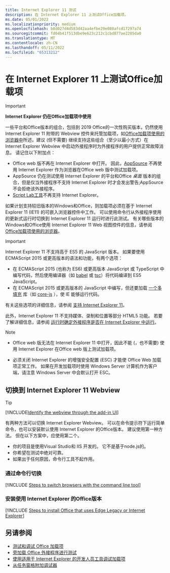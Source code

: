 ```yaml
---
title: Internet Explorer 11 测试
description: 在 Internet Explorer 11 上测试Office加载项。
ms.date: 05/01/2022
ms.localizationpriority: medium
ms.openlocfilehash: b8d027d4d583d42aa4efbe29e080afcd17297a74
ms.sourcegitcommit: fd04b41f513dbe9e623c212c1cbd877ae2285da0
ms.translationtype: MT
ms.contentlocale: zh-CN
ms.lasthandoff: 05/11/2022
ms.locfileid: "65313212"
---
```

# <a name="test-your-office-add-in-on-internet-explorer-11"></a>在 Internet Explorer 11 上测试Office加载项

> [!IMPORTANT]
> **Internet Explorer 仍在Office加载项中使用**
>
> 一些平台和Office版本的组合，包括到 2019 Office的一次性购买版本，仍然使用 Internet Explorer 11 附带的 Webview 控件来托管加载项，如[Office加载项使用的浏览器中](../concepts/browsers-used-by-office-web-add-ins.md)所述。建议 (但不需要) 继续支持这些组合（至少以最小方式）在 Internet Explorer Webview 中启动外接程序时为外接程序的用户提供正常故障消息。 请记住以下附加点：
>
> - Office web 版不再在 Internet Explorer 中打开。 因此，[AppSource](/office/dev/store/submit-to-appsource-via-partner-center) 不再使用 Internet Explorer 作为浏览器在Office web 版中测试加载项。
> - AppSource 仍在测试使用 Internet Explorer 的平台和Office *桌面* 版本的组合，但是仅当外接程序不支持 Internet Explorer 时才会发出警告;AppSource 不会拒绝该外接程序。
> - [Script Lab工具](../overview/explore-with-script-lab.md)不再支持 Internet Explorer。

如果计划支持较旧版本的Windows和Office，则加载项必须在基于 Internet Explorer 11 (IE11) 的可嵌入浏览器控件中工作。 可以使用命令行从外接程序使用的更新式运行时切换到 Internet Explorer 11 运行时进行此测试。 有关哪些版本的Windows和Office使用 Internet Explorer 11 Web 视图控件的信息，请参阅[Office加载项使用的浏览器](../concepts/browsers-used-by-office-web-add-ins.md)。

> [!IMPORTANT]
> Internet Explorer 11 不支持高于 ES5 的 JavaScript 版本。 如果要使用 ECMAScript 2015 或更高版本的语法和功能，有两个选项：
>
> - 在 ECMAScript 2015 (也称为 ES6) 或更高版本 JavaScript 或 TypeScript 中编写代码，然后使用编译器（如 [babel](https://babeljs.io/) 或 [tsc](https://www.typescriptlang.org/index.html)）将代码编译到 ES5 JavaScript。
> - 在 ECMAScript 2015 或更高版本的 JavaScript 中编写，但还要加载 [一个多填充](https://en.wikipedia.org/wiki/Polyfill_(programming)) 库（如 [core-js](https://github.com/zloirock/core-js) ），使 IE 能够运行代码。
>
> 有关这些选项的详细信息，请参阅 [支持 Internet Explorer 11](../develop/support-ie-11.md)。
>
> 此外，Internet Explorer 11 不支持媒体、录制和位置等部分 HTML5 功能。 若要了解详细信息，请参阅 [运行时确定外接程序是否在 Internet Explorer 中运行](../develop/support-ie-11.md#determine-at-runtime-if-the-add-in-is-running-in-internet-explorer)。

> [!NOTE]
> - Office web 版无法在 Internet Explorer 11 中打开，因此不能 (，也不需要) 使用 Internet Explorer 在Office web 版上测试加载项。
>
> - 必须关闭 Internet Explorer 的增强安全配置 (ESC) 才能使 Office Web 加载项正常工作。 如果在开发加载项时使用 Windows Server 计算机作为客户端，请注意 Windows Server 中会默认打开 ESC。

## <a name="switch-to-the-internet-explorer-11-webview"></a>切换到 Internet Explorer 11 Webview

> [!TIP]
> [!INCLUDE[Identify the webview through the add-in UI](../includes/identify-webview-in-ui.md)]

有两种方法可以切换 Internet Explorer Webview。 可以在命令提示符下运行简单命令，也可以安装默认使用 Internet Explorer 的Office版本。 建议使用第一种方法。 但在以下方案中，应使用第二个。

- 你的项目是使用Visual Studio和 IIS 开发的。 它不是基于node.js的。
- 你希望在测试中绝对可靠。
- 如果出于任何原因，命令行工具不起作用。

### <a name="switch-via-the-command-line"></a>通过命令行切换

[!INCLUDE [Steps to switch browsers with the command line tool](../includes/use-legacy-edge-or-ie.md)]

### <a name="install-a-version-of-office-that-uses-internet-explorer"></a>安装使用 Internet Explorer 的Office版本

[!INCLUDE [Steps to install Office that uses Edge Legacy or Internet Explorer](../includes/install-office-that-uses-legacy-edge-or-ie.md)]

## <a name="see-also"></a>另请参阅

* [测试和调试 Office 加载项](test-debug-office-add-ins.md)
* [旁加载 Office 外接程序进行测试](create-a-network-shared-folder-catalog-for-task-pane-and-content-add-ins.md)
* [使用适用于 Internet Explorer 的开发人员工具调试加载项](debug-add-ins-using-f12-tools-ie.md)
* [从任务窗格附加调试器](attach-debugger-from-task-pane.md)
